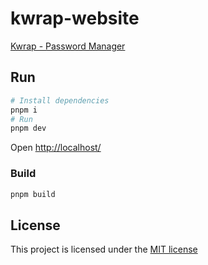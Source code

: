 # kwrap-website

[Kwrap - Password Manager](https://kwrap.app)

## Run

```bash
# Install dependencies
pnpm i
# Run
pnpm dev
```

Open [http://localhost/](http://localhost/)

### Build

```bash
pnpm build
```

## License

This project is licensed under the [MIT license](./LICENSE)
